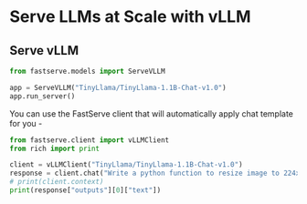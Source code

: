 # Serve LLMs at Scale with vLLM

## Serve vLLM

```python
from fastserve.models import ServeVLLM

app = ServeVLLM("TinyLlama/TinyLlama-1.1B-Chat-v1.0")
app.run_server()
```

You can use the FastServe client that will automatically apply chat template for you -

```python
from fastserve.client import vLLMClient
from rich import print

client = vLLMClient("TinyLlama/TinyLlama-1.1B-Chat-v1.0")
response = client.chat("Write a python function to resize image to 224x224", keep_context=True)
# print(client.context)
print(response["outputs"][0]["text"])
```